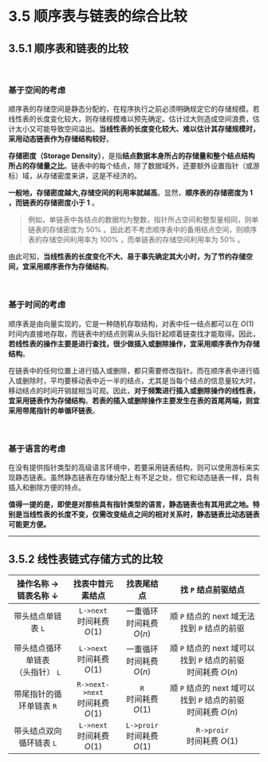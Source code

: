 # 3.5 顺序表与链表的综合比较

## 3.5.1 顺序表和链表的比较

<br>

### 基于空间的考虑

顺序表的存储空间是静态分配的，在程序执行之前必须明确规定它的存储规模。若线性表的长度变化较大，则存储规模难以预先确定。估计过大则造成空间浪费，估计太小又可能导致空间溢出。**当线性表的长度变化较大、难以估计其存储规模时，采用动态链表作为存储结构较好**。

**存储密度（Storage Density）**，是指**结点数据本身所占的存储量和整个结点结构所占的存储量之比**。链表中的每个结点，除了数据域外，还要额外设置指针（或游标）域，从存储密度来讲，这是不经济的。

**一般地，存储密度越大,存储空间的利用率就越高**。显然，**顺序表的存储密度为 $1$ ，而链表的存储密度小于 $1$** 。

> 例如，单链表中各结点的数据均为整数，指针所占空间和整型量相同，则单链表的存储密度为 $50\%$ 。因此若不考虑顺序表中的备用结点空间，则顺序表的存储空间利用率为 $100\%$ ，而单链表的存储空间利用率为 $50\%$ 。

由此可知，**当线性表的长度变化不大、易于事先确定其大小时，为了节约存储空间，宜采用顺序表作为存储结构**。

<br>

### 基于时间的考虑

顺序表是由向量实现的，它是一种随机存取结构，对表中任一结点都可以在 $O(1)$ 时间内直接地存取，而链表中的结点则需从头指针起顺着链查找才能取得。因此，**若线性表的操作主要是进行查找，很少做插入或删除操作，宜采用顺序表作为存储结构**。

在链表中的任何位置上进行插入或删除，都只需要修改指针。而在顺序表中进行插入或删除时，平均要移动表中近一半的结点，尤其是当每个结点的信息量较大时，移动结点的时间开销就相当可观。因此，**对于频繁进行插入或删除操作的线性表，宜采用链表作为存储结构**。**若表的插入或删除操作主要发生在表的首尾两端，则宜采用带尾指针的单循环链表**。

<br>

### 基于语言的考虑

在没有提供指针类型的高级语言环境中，若要采用链表结构，则可以使用游标来实现静态链表。虽然静态链表在存储分配上有不足之处，但它和动态链表一样，具有插入和删除方便的特点。

**值得一提的是，即使是对那些具有指针类型的语言，静态链表也有其用武之地。特别是当线性表的长度不变，仅需改变结点之间的相对关系时，静态链表比动态链表可能更方便。**

---

## 3.5.2 线性表链式存储方式的比较

|        操作名称 →<br>链表名称 ↓        |           找表中首元素结点           |           找表尾结点            |                        找 `P` 结点前驱结点                        |
| :------------------------------------: | :----------------------------------: | :-----------------------------: | :---------------------------------------------------------------: |
|           带头结点单链表 `L`           |    `L->next` <br> 时间耗费 $O(1)$    |  一重循环 <br> 时间耗费 $O(n)$  |           顺 `P` 结点的 next 域无法找到 `P` 结点的前驱            |
| 带头结点循环单链表 <br> （头指针） `L` |    `L->next` <br> 时间耗费 $O(1)$    |  一重循环 <br> 时间耗费 $O(n)$  | 顺 `P` 结点的 next 域可以找到 `P` 结点的前驱 <br> 时间耗费 $O(n)$ |
|        带尾指针的循环单链表 `R`        | `R->next->next` <br> 时间耗费 $O(1)$ |    `R` <br> 时间耗费 $O(1)$     | 顺 `P` 结点的 next 域可以找到 `P` 结点的前驱 <br> 时间耗费 $O(n)$ |
|        带头结点双向循环链表 `L`        |    `L->next` <br> 时间耗费 $O(1)$    | `L->proir` <br> 时间耗费 $O(1)$ |                  `R->proir` <br> 时间耗费 $O(1)$                  |
